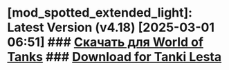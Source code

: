 # [mod_spotted_extended_light]: Latest Version (v4.18) [2025-03-01 06:51] ### [**Скачать для World of Tanks**](https://github.com/spoter/spoter-mods/releases/download/latest/mod_spotted_extended_light.zip) ### [**Download for Tanki Lesta**](https://github.com/spoter/spoter-mods/releases/download/latest/mod_spotted_extended_light_RU.zip) #


